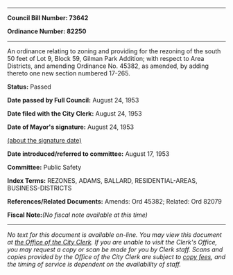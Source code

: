 

********

**Council Bill Number: 73642**
   
**Ordinance Number: 82250**
********

 An ordinance relating to zoning and providing for the rezoning of the south 50 feet of Lot 9, Block 59, Gilman Park Addition; with respect to Area Districts, and amending Ordinance No. 45382, as amended, by adding thereto one new section numbered 17-265.

**Status:** Passed
   
**Date passed by Full Council:** August 24, 1953
   
**Date filed with the City Clerk:** August 24, 1953
   
**Date of Mayor's signature:** August 24, 1953
   
[(about the signature date)](/~public/approvaldate.htm)
   
   
   
**Date introduced/referred to committee:** August 17, 1953
   
**Committee:** Public Safety
   
   
**Index Terms:** REZONES, ADAMS, BALLARD, RESIDENTIAL-AREAS, BUSINESS-DISTRICTS

**References/Related Documents:** Amends: Ord 45382; Related: Ord 82079

**Fiscal Note:**_(No fiscal note available at this time)_
********

_No text for this document is available on-line. You may view this document at [the Office of the City Clerk](http://www.seattle.gov/leg/clerk/contactUs.htm). If you are unable to visit the Clerk's Office, you may request a copy or scan be made for you by Clerk staff. Scans and copies provided by the Office of the City Clerk are subject to [copy fees](http://clerk.seattle.gov/~public/clerkfees.htm), and the timing of service is dependent on the availability of staff._

